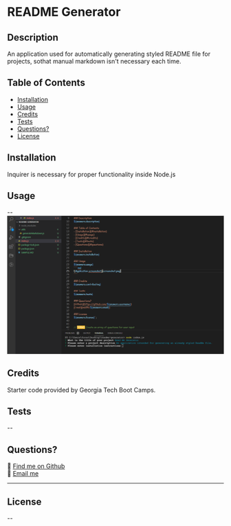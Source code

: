 # README Generator

## Description
An application used for automatically generating styled README file for projects, sothat  manual markdown isn't necessary each time.

## Table of Contents
- [Installation](#installation)
- [Usage](#usage)
- [Credits](#credits)
- [Tests](#tests)
- [Questions?](#questions?)
- [License](#license)

## Installation
Inquirer is necessary for proper functionality inside Node.js

## Usage
--  
![Application screenshot](screenshot.png)

## Credits
Starter code provided by Georgia Tech Boot Camps.

## Tests
--

## Questions?
🌲 [Find me on Github](https://github.com/hr-ivey)  
🌲 [Email me](mailto:haleyrivey@gmail.com)

---
## License
--